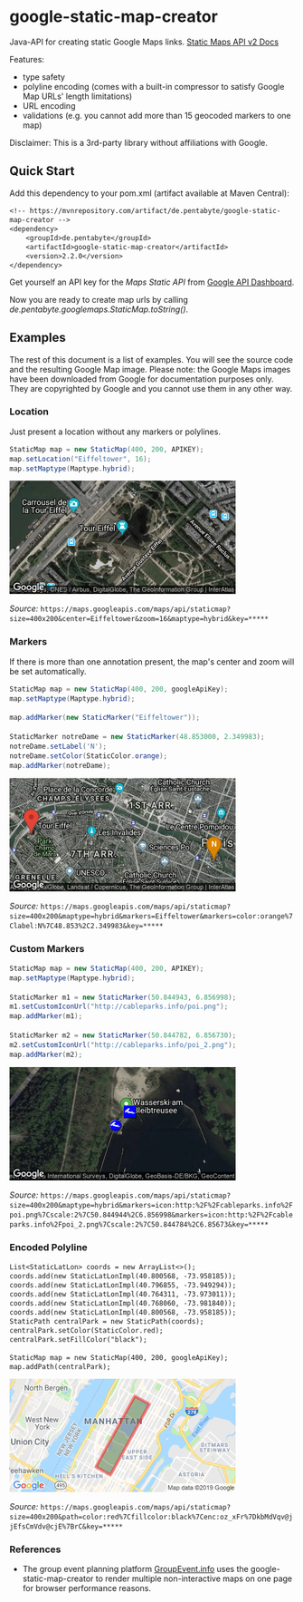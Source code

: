 # google-static-map-creator

Java-API for creating static Google Maps links. [Static Maps API v2 Docs](https://developers.google.com/maps/documentation/maps-static/dev-guide)

Features:
- type safety
- polyline encoding (comes with a built-in compressor to satisfy Google Map URLs' length limitations)
- URL encoding
- validations (e.g. you cannot add more than 15 geocoded markers to one map) 

Disclaimer: This is a 3rd-party library without affiliations with Google.

## Quick Start

Add this dependency to your pom.xml (artifact available at Maven Central):

```
<!-- https://mvnrepository.com/artifact/de.pentabyte/google-static-map-creator -->
<dependency>
    <groupId>de.pentabyte</groupId>
    <artifactId>google-static-map-creator</artifactId>
    <version>2.2.0</version>
</dependency>
```

Get yourself an API key for the *Maps Static API* from [Google API Dashboard](https://console.cloud.google.com/apis/).

Now you are ready to create map urls by calling _de.pentabyte.googlemaps.StaticMap.toString()_.

## Examples

The rest of this document is a list of examples. You will see the source code and the resulting Google Map image. Please note: the Google Maps images have been downloaded from Google for documentation purposes only. They are copyrighted by Google and you cannot use them in any other way.

### Location

Just present a location without any markers or polylines.

```java
StaticMap map = new StaticMap(400, 200, APIKEY);
map.setLocation("Eiffeltower", 16);
map.setMaptype(Maptype.hybrid);
```
![Location](src/test/resources/location.png)

_Source:_ `https://maps.googleapis.com/maps/api/staticmap?size=400x200&center=Eiffeltower&zoom=16&maptype=hybrid&key=*****`

### Markers

If there is more than one annotation present, the map's center and zoom will be set automatically.

```java
StaticMap map = new StaticMap(400, 200, googleApiKey);
map.setMaptype(Maptype.hybrid);

map.addMarker(new StaticMarker("Eiffeltower"));

StaticMarker notreDame = new StaticMarker(48.853000, 2.349983);
notreDame.setLabel('N');
notreDame.setColor(StaticColor.orange);
map.addMarker(notreDame);
```
![Markers](src/test/resources/markers.png)

_Source:_ `https://maps.googleapis.com/maps/api/staticmap?size=400x200&maptype=hybrid&markers=Eiffeltower&markers=color:orange%7Clabel:N%7C48.853%2C2.349983&key=*****`

### Custom Markers

```java
StaticMap map = new StaticMap(400, 200, APIKEY);
map.setMaptype(Maptype.hybrid);

StaticMarker m1 = new StaticMarker(50.844943, 6.856998);
m1.setCustomIconUrl("http://cableparks.info/poi.png");
map.addMarker(m1);

StaticMarker m2 = new StaticMarker(50.844782, 6.856730);
m2.setCustomIconUrl("http://cableparks.info/poi_2.png");
map.addMarker(m2);
```
![Custom Markers](src/test/resources/customMarkers.png)

_Source:_ `https://maps.googleapis.com/maps/api/staticmap?size=400x200&maptype=hybrid&markers=icon:http:%2F%2Fcableparks.info%2Fpoi.png%7Cscale:2%7C50.844944%2C6.856998&markers=icon:http:%2F%2Fcableparks.info%2Fpoi_2.png%7Cscale:2%7C50.844784%2C6.85673&key=*****`

### Encoded Polyline

```
List<StaticLatLon> coords = new ArrayList<>();
coords.add(new StaticLatLonImpl(40.800568, -73.958185));
coords.add(new StaticLatLonImpl(40.796855, -73.949294));
coords.add(new StaticLatLonImpl(40.764311, -73.973011));
coords.add(new StaticLatLonImpl(40.768060, -73.981840));
coords.add(new StaticLatLonImpl(40.800568, -73.958185));
StaticPath centralPark = new StaticPath(coords);
centralPark.setColor(StaticColor.red);
centralPark.setFillColor("black");

StaticMap map = new StaticMap(400, 200, googleApiKey);
map.addPath(centralPark);
```
![Encoded Polyline](src/test/resources/encodedPolyline.png)

_Source:_ `https://maps.googleapis.com/maps/api/staticmap?size=400x200&path=color:red%7Cfillcolor:black%7Cenc:oz_xFr%7DkbMdVqv@jjEfsCmVdv@cjE%7BrC&key=*****`

### References

* The group event planning platform [GroupEvent.info](https://groupevent.info) uses the google-static-map-creator to render multiple non-interactive maps on one page for browser performance reasons. 